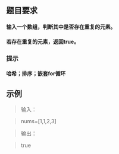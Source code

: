 ##  题目要求   
#### 输入一个数组，判断其中是否存在重复的元素。
#### 若存在重复的元素，返回true。

### 提示
#### 哈希；排序；嵌套for循环

##  示例
>输入：
			 
> nums=[1,1,2,3]

>输出：

>  true
